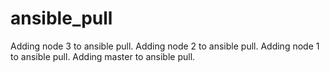 # ansible_pull
Adding node 3 to ansible pull.
Adding node 2 to ansible pull.
Adding node 1 to ansible pull.
Adding master to ansible pull.
